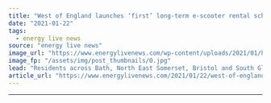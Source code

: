 ```yaml
---
title: "West of England launches ‘first’ long-term e-scooter rental scheme"
date: "2021-01-22"
tags: 
  - energy live news
source: "energy live news"
image_url: "https://www.energylivenews.com/wp-content/uploads/2021/01/https___www-voiscooters-com_wp-content_uploads_2021_01_voi-scooters_720x412.jpg"
image_fp: "/assets/img/post_thumbnails/0.jpg"
lead: "Residents across Bath, North East Somerset, Bristol and South Gloucestershire will be able to take the lightweight vehicles home after a ride "
article_url: "https://www.energylivenews.com/2021/01/22/west-of-england-launches-first-long-term-e-scooter-rental-scheme/"
---
```


---
